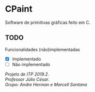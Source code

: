 # CPaint

Software de primitivas gráficas feito em C.

## TODO
Funcionalidades (não)implementadas
* [x] Implementado
* [ ] Não impĺementado

*Projeto de ITP 2019.2*.  
*Professor Júlio César*.  
*Grupo: Andre Herman e Marcell Santana*
